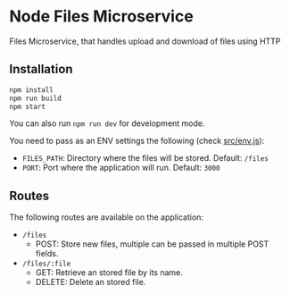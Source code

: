 # Node Files Microservice

Files Microservice, that handles upload and download of files using HTTP

## Installation

```bash
npm install
npm run build
npm start
```

You can also run `npm run dev` for development mode.

You need to pass as an ENV settings the following (check [src/env.js](src/env.js)): 

- `FILES_PATH`: Directory where the files will be stored. Default: `/files`
- `PORT`: Port where the application will run. Default: `3000`

## Routes

The following routes are available on the application:

- `/files`
  - POST: Store new files, multiple can be passed in multiple POST fields.
- `/files/:file`
  - GET: Retrieve an stored file by its name. 
  - DELETE: Delete an stored file.

